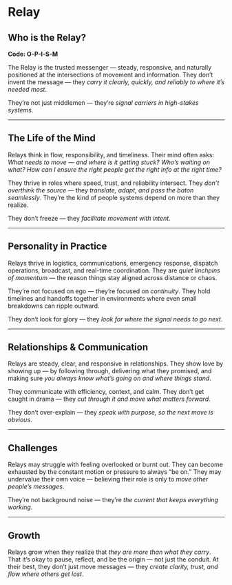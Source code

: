# Relay
## Who is the Relay?
**Code: O-P-I-S-M**

The Relay is the trusted messenger — steady, responsive, and naturally positioned at the intersections of movement and information. They don’t invent the message — they *carry it clearly, quickly, and reliably to where it’s needed most*.

They’re not just middlemen — they’re *signal carriers in high-stakes systems*.

---

## The Life of the Mind

Relays think in flow, responsibility, and timeliness. Their mind often asks: *What needs to move — and where is it getting stuck? Who’s waiting on what? How can I ensure the right people get the right info at the right time?*

They thrive in roles where speed, trust, and reliability intersect. They *don’t overthink the source* — they *translate, adapt, and pass the baton seamlessly*. They’re the kind of people systems depend on more than they realize.

They don’t freeze — they *facilitate movement with intent*.

---

## Personality in Practice

Relays thrive in logistics, communications, emergency response, dispatch operations, broadcast, and real-time coordination. They are *quiet linchpins of momentum* — the reason things stay aligned across distance or chaos.

They’re not focused on ego — they’re focused on *continuity*. They hold timelines and handoffs together in environments where even small breakdowns can ripple outward.

They don’t look for glory — they *look for where the signal needs to go next*.

---

## Relationships & Communication

Relays are steady, clear, and responsive in relationships. They show love by showing up — by following through, delivering what they promised, and making sure *you always know what’s going on and where things stand*.

They communicate with efficiency, context, and calm. They don’t get caught in drama — they *cut through it and move what matters forward*.

They don’t over-explain — they *speak with purpose, so the next move is obvious*.

---

## Challenges

Relays may struggle with feeling overlooked or burnt out. They can become exhausted by the constant motion or pressure to always “be on.” They may undervalue their own voice — believing their role is only to *move other people’s messages*.

They’re not background noise — they’re *the current that keeps everything working*.

---

## Growth

Relays grow when they realize that *they are more than what they carry*. That it’s okay to pause, reflect, and be the origin — not just the conduit. At their best, they don’t just move messages — they *create clarity, trust, and flow where others get lost*.
